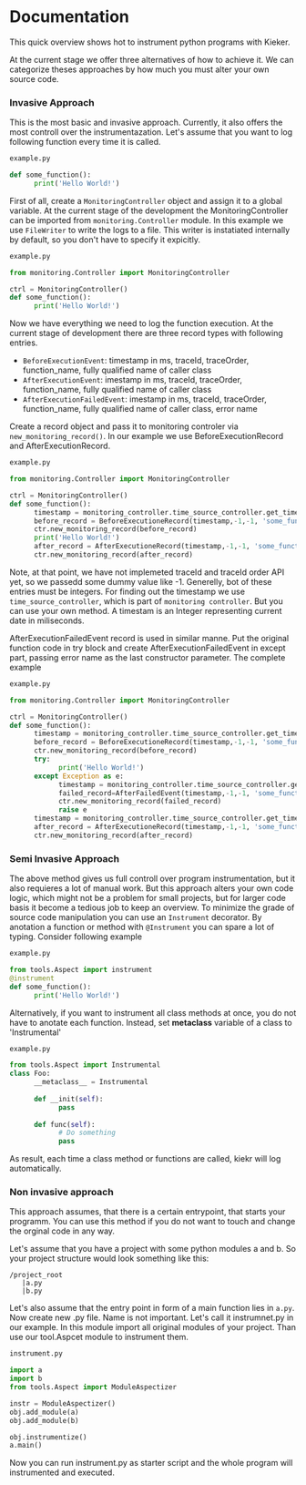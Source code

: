 # Documentation
This quick overview shows hot to instrument python programs with Kieker.

At the current stage we offer three alternatives of how to achieve it. We can categorize theses approaches by 
how  much  you must alter your own source code.

### Invasive Approach
This is the most basic and  invasive approach. Currently, it also offers the most controll over the instrumentazation.
Let's assume that you want to log following function every time it is called.

```python
example.py

def some_function():
      print('Hello World!')

```
First of all, create a  `MonitoringController` object and assign it to a global variable. At the current stage of the development
the MonitoringController can be imported from `monitoring.Controller` module. In this example we use `FileWriter` to write the logs to a file.
This writer is instatiated internally by default, so you don't have to specify it expicitly.

```python
example.py

from monitoring.Controller import MonitoringController

ctrl = MonitoringController()
def some_function():
      print('Hello World!')

```
Now we have everything we need to log the function execution.
At the current stage of development there are three record types with following entries.

- `BeforeExecutionEvent`: timestamp in ms, traceId, traceOrder, function_name, fully qualified name of caller class
- `AfterExecutionEvent`:  imestamp in ms, traceId, traceOrder, function_name, fully qualified name of caller class
- `AfterExecutionFailedEvent`: imestamp in ms, traceId, traceOrder, function_name, fully qualified name of caller class, error name

Create a record object and pass it to monitoring controler via `new_monitoring_record()`. In our example we use BeforeExecutionRecord and AfterExecutionRecord.

```python
example.py

from monitoring.Controller import MonitoringController

ctrl = MonitoringController()
def some_function():
      timestamp = monitoring_controller.time_source_controller.get_time()
      before_record = BeforeExecutioneRecord(timestamp,-1,-1, 'some_function','example.some_function')
      ctr.new_monitoring_record(before_record)
      print('Hello World!')
      after_record = AfterExecutioneRecord(timestamp,-1,-1, 'some_function','example.some_function')
      ctr.new_monitoring_record(after_record)


```
Note, at that point, we have not implemeted traceId and traceId order API yet, so we passedd some dummy value like -1. Generelly, bot of these entries must be integers.
For finding out the timestamp we use `time_source_controller`, which is part of `monitoring controller`. But you can use your own method. A timestam is an Integer representing current date in miliseconds.

AfterExecutionFailedEvent record is used in similar manne. Put the original function code in try block and create AfterExecutionFailedEvent in except part, passing error name as the last constructor parameter.
The complete example

```python
example.py

from monitoring.Controller import MonitoringController

ctrl = MonitoringController()
def some_function():
      timestamp = monitoring_controller.time_source_controller.get_time()
      before_record = BeforeExecutioneRecord(timestamp,-1,-1, 'some_function','example.some_function')
      ctr.new_monitoring_record(before_record)
      try:         
            print('Hello World!')
      except Exception as e:
            timestamp = monitoring_controller.time_source_controller.get_time()
            failed_record=AfterFailedEvent(timestamp,-1,-1, 'some_function','example.some_function',repr(e))
            ctr.new_monitoring_record(failed_record)
            raise e
      timestamp = monitoring_controller.time_source_controller.get_time()
      after_record = AfterExecutioneRecord(timestamp,-1,-1, 'some_function','example.some_function')
      ctr.new_monitoring_record(after_record)

```


### Semi Invasive Approach
The above method gives us full controll over program instrumentation, but it also requieres a lot of manual work. But this approach alters your own code logic, which might not be a problem for small projects, but for larger code basis it become a tedious job to keep an overview. To minimize the grade of source code manipulation you can use an `Instrument` decorator. By anotation a function or method with `@Instrument` you can spare a lot of typing. Consider following example

```python
example.py

from tools.Aspect import instrument
@instrument
def some_function():
      print('Hello World!')
```

Alternatively, if you want to instrument all class methods at once, you do not have to anotate each function. Instead, set  __metaclass__ variable of a class to 'Instrumental'


```python
example.py

from tools.Aspect import Instrumental
class Foo:
      __metaclass__ = Instrumental
      
      def __init(self):
            pass
      
      def func(self):
            # Do something
            pass
```

As result, each time a class method or functions are called, kiekr will log  automatically. 

### Non invasive approach
This approach assumes, that there is a certain entrypoint, that starts your programm.
You can use this method if you do not want to touch and change the orginal code in any way.

Let's assume that you have a project with some python modules a and b. So your project structure would look something like this:
```
/project_root
   |a.py   
   |b.py
```
Let's also assume that the entry point in form of a main function  lies in `a.py`.
Now create new .py file. Name is not important. Let's call it instrumnet.py in our example.
In this module import all original modules of your project. Than use our tool.Aspcet module to instrument them.

```python
instrument.py

import a
import b
from tools.Aspect import ModuleAspectizer

instr = ModuleAspectizer()
obj.add_module(a)
obj.add_module(b)

obj.instrumentize()
a.main()

```
Now you can run instrument.py as starter script and the whole program will instrumented and executed.

